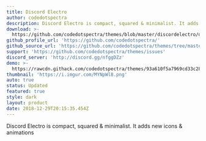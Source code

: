 ```yaml
---
title: Discord Electro
author: codedotspectra
description: Discord Electro is compact, squared & minimalist. It adds new icons & animations.
download: >-
  https://github.com/codedotspectra/themes/blob/master/discordelectro/discordelectro.theme.css
github_profile_url: 'https://github.com/codedotspectra/'
github_source_url: 'https://github.com/codedotspectra/themes/tree/master/discordelectro'
support: 'https://github.com/codedotspectra/themes/issues'
discord_server: 'http://discord.gg/nfggDZz'
demo: >-
  https://rawcdn.githack.com/codedotspectra/themes/93a610f5a7969cd33c286a68816ab428f2e2b1a3/discordelectro/discordelectro.theme.css
thumbnail: 'https://i.imgur.com/MYNpWl8.png'
auto: true
status: Updated
featured: true
style: dark
layout: product
date: 2018-12-29T20:15:35.454Z
---
```

Discord Electro is compact, squared & minimalist. It adds new icons & animations